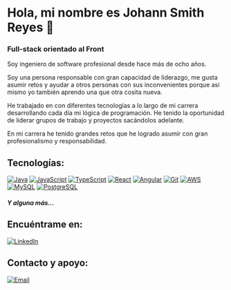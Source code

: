# Hola, mi nombre es Johann Smith Reyes 👋
### Full-stack orientado al Front


Soy ingeniero de software profesional desde hace más de ocho años.

Soy una persona responsable con gran capacidad de liderazgo, me gusta asumir retos y ayudar a otros personas con sus inconvenientes porque así mismo yo también aprendo una que otra cosita nueva.

He trabajado en con diferentes tecnologías a lo largo de mi carrera desarrollando cada día mi lógica de programación. He tenido la oportunidad de liderar grupos de trabajo y proyectos sacándolos adelante.

En mi carrera he tenido grandes retos que he logrado asumir con gran profesionalismo y responsabilidad.



## Tecnologías:

[![Java](https://img.shields.io/badge/Java-007396?style=for-the-badge&logo=java&logoColor=white&labelColor=101010)]()
[![JavaScript](https://img.shields.io/badge/JavaScript-F7DF1E?style=for-the-badge&logo=javascript&logoColor=white&labelColor=101010)]()
[![TypeScript](https://img.shields.io/badge/TypeScript-4870BE?style=for-the-badge&logo=typescript&logoColor=white&labelColor=101010)]()
[![React](https://img.shields.io/badge/React-61DAFB?style=for-the-badge&logo=react&logoColor=white&labelColor=101010)]()
[![Angular](https://img.shields.io/badge/Angular-C92B34?style=for-the-badge&logo=angular&logoColor=white&labelColor=101010)]()
[![Git](https://img.shields.io/badge/Git-D15835?style=for-the-badge&logo=git&logoColor=white&labelColor=101010)]()
[![AWS](https://img.shields.io/badge/AWS-232F3E?style=for-the-badge&logo=amazon-aws&logoColor=white&labelColor=101010)]()
</br>
[![MySQL](https://img.shields.io/badge/MySQL-4479A1?style=for-the-badge&logo=mysql&logoColor=white&labelColor=101010)]()
[![PostgreSQL](https://img.shields.io/badge/PostgreSQL-41628B?style=for-the-badge&logo=postgresql&logoColor=white&labelColor=101010)]()
</br>
##### Y alguna más...

## Encuéntrame en:

[![LinkedIn](https://img.shields.io/badge/LinkedIn-Johann_Smith_Reyes-0077B5?style=for-the-badge&logo=linkedin&logoColor=white&labelColor=101010)](https://www.linkedin.com/in/johannsmithr)


## Contacto y apoyo:

[![Email](https://img.shields.io/badge/johannsmithr@gmail.com-D14836?style=for-the-badge&logo=gmail&logoColor=white&labelColor=101010)](mailto:braismoure@mouredev.com)
